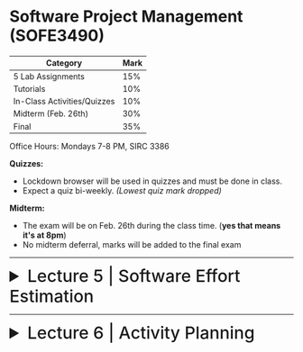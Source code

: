 # Software Project Management (SOFE3490)

| Category                     | Mark   |
|------------------------------|--------|
| 5 Lab Assignments            | 15%    |
| Tutorials                    | 10%    |
| In-Class Activities/Quizzes  | 10%    |
| Midterm (Feb. 26th)          | 30%    |
| Final                        | 35%    |

Office Hours: Mondays 7-8 PM, SIRC 3386


**Quizzes:**
- Lockdown browser will be used in quizzes and must be done in class. 
- Expect a quiz bi-weekly. *(Lowest quiz mark dropped)*

**Midterm:**
- The exam will be on Feb. 26th during the class time. (**yes that means it's at 8pm**)
- No midterm deferral, marks will be added to the final exam

---

<details>
  <summary style="font-size: 30px; font-weight: 500; cursor: pointer;">Lecture 5 | Software Effort Estimation</summary>
  
    
  # Outline:
  - Avoid the dangers of unrealistic estimates.
  - Understand the range of estimating methods that can be used
  - Estimate projects using a bottom-up approach
  - Count the function points and object points for a system
  - Estimate the effort needed to implement software using a procedural programming language
  - Understand the COCOMO approach
  
  # What makes a successful project?
- Delivering
- agreed functionality
- on time
- at the agreed cost
- with the required quality
- Stages:

1. set targets
2. Attempt to achieve targets


**BUT what if the targets are not achievable?**

  # Cost estimation model
- Cost estimation model is used to calculate the effort and schedule of a project.
- Cost estimation models give easy ways for reduce project risks and prepare plan for building the project.
- They are calculated using cost drivers.
- Cost drivers are critical features that have a direct impact on the project.

## Some problems with estimating
- Subjective nature of much of estimating
  - It may be difficult to produce evidence to support your precise target
- Political pressures
  - Managers may wish to reduce estimated costs in order to win support for acceptance of a project proposal
- Changing technologies
  - these bring uncertainties, especially in the early days when there is a ‘learning curve’
- Projects differ
  - Experience on one project may not be applicable to another
  
  
## Source Line of Code Technique (SLOC)
- The SLOC technique is an objective method of estimating or calculating the size of the project.
- The project size helps determine the resources, effort, cost, and duration required to complete the project.
- It is also used to directly calculate the effort to be spent on a project.
- We can use it when the programming language and the technology to be used are predefined.
- This technique includes the calculation of lines of codes (LOC), documentation of pages, inputs, outputs, and components of a software program.

## Exercise 5-1
- Calculate the productivity , SLOC per work month, of each of the projects in the following table, and also for the organization as a whole.
  
-  If the project leaders for projects “a” and “d” had correctly estimated the source number of lines of code (SLOC) and then used the average productivity of the organization to calculate the effort needed to complete the project, how far out would their estimate have been from the actual effort?

![exercise5-1](../static/SPM_5_1_1.png)
![exercise5-1](../static/SPM_5_1_2.png)
![exercise5-1](../static/SPM_5_1_3.png)

# Over and under-estimating
- Parkinson’s Law: ‘Work expands to fill the time available’
- Brook’s Law: putting more people on a late job makes is later!
- An over-estimate is likely to cause project to take longer than it would otherwise (i.e. Introducing and recruiting new people at the middle of the project)
- Weinberg’s Zeroth Law of reliability: ‘a software project that does not have to meet a reliability requirement can meet any other requirement’ (i.e. Under-estimated projects may not make it in time or budget but at least they are in a shorter time)

## An example of bad Estimate
- A project responsible to deliver a system for managing a lending process. It had an original estimation to finish in 9 months. Instead, it finished after 2 years. Clearly, in the eyes of the sponsor, stakeholders and steering committee, it was labeled a disaster. The worst part was that every time the team reported a status they asked only for 1 more month deadline extension. This presented, in their view, a realistic plan to finalize the scope. They worked an average of 12 hours a day, but the end result was a disappointment. The project for the next years became the benchmark of what could be done wrong.

- In another country of the same bank with almost the same project scope, they had an estimation of 3 years. They finished 2 months ahead of time and were praised for the achievement.

- Motivation and morale are enhanced where targets are achievable
- Several unsuccessful attempts and unattainable targets reduce motivation
- People claim the success but blame the organization for the failure

## Basis for successful estimating
- Information about past projects
  - Need to collect performance details about past project: how big were they? How much effort/time did they need?
- Need to be able to measure the amount of work involved
  - Traditional size measurement for software is ‘lines of code’ – but this can have problems
  - Discuss problems with SLOC and KLOC?

## A taxonomy of estimating methods
- Bottom-up - activity based, analytical
- Parametric or algorithmic models e.g. function points
- Expert opinion - just guessing?
- Analogy - case-based, comparative
- Parkinson and 'price to win'.

# Bottom-up versus top-down
- **Bottom-up**
  - identify all tasks that have to be done – so quite time-consuming
  - use when you have no data about similar past projects
  - First top-down (in task level), i.e. work breakdown schedule(WBS) and then bottom-up
- **Top-down**
  - produce overall estimate based on project cost drivers
  - based on past project data
  - divide overall estimate between jobs to be done

## Bottom-up estimating
1. Break project into smaller and smaller components
2. Stop when you get to what one person can do in one/two weeks
3. Estimate costs for the lowest level activities
4. At each higher level calculate estimate by adding estimates for lower levels
[If you have never done something before you can imagine what you could do in about a week.]

## Top-down estimating

![topdownestimates](../static/SPM_5_2.png)

# Algorithmic/Parametric models
- Constructive Cost Model (COCOMO) (lines of code) and function points examples of these
- In CoCoMo, the model parameters are derived from fitting a regression formula using data from historical projects

guess -> algorithm -> estimate

**but what is desired is**

system characteristic -> algorithm -> estimate

- The problems with COCOMO is that the input parameter for system size is an estimate of lines of code. This is going to have to be an estimate at the beginning of the project.
- Function points counts various features of the logical design of an information system and produces an index number which reflects the amount of information processing it will have to carry out. This can be crudely equated to the amount of code it will need.

## Parametric models - the need for historical data
- simplistic model for an estimate
  - estimated effort = (system size) / productivity
- For example:
  - system size = lines of code (estimated) productivity = lines of code per day (measured based on previous projects)
  - productivity = (system size) / effort
    - based on past projects
  - This is analogous to calculating speed from distance and time.

- Some models focus on task or system size e.g. **Function Points**
- FPs originally used to estimate Lines of Code, rather than effort

![fp](../static/SPM_5_3_1.png)

- Other models focus on productivity: e.g. COCOMO
- Lines of code (or FPs etc) an input

![cocomo](../static/SPM_5_3_2.png)

## COCOMO
- COCOMO originally was based on a size parameter of lines of code (actually ‘thousand of delivered source code instructions’ or KDSI).
- Newer versions recognize the use of functions points as a size measure, but convert them to a number called ‘equivalent lines of code’ (ELOC)
- Also known as the nominal estimate or nominal effort
- Based on person-month:

   E<sub>_i_</sub> = _a_ * (KLOC)<sup>_b_</sup>

  - where _a_ and _b_ are constants and depend on the project type, and KLOC is lines of code (measured in thousands).

### Project types

- **Organic projects:** Organization has a lot of experience doing such projects; requirements are less stringent (i.e. small, straightforward projects)
- **Semi-detatched projects:** Medium-size, more complex (i.e., OSes or compiler projects)
- **Embedded projects:** Stringent requirements, fairly complex, organization has little or no experience in the area.

## COCOMO constants for different types of projects:

|Project Type|a|b|
|-|-|-|
|Organic|3.2|1.05|
|Semi-detatched|3.0|1.12|
|Embedded|2.8|1.20|

Ex: Software project with an estimated 8000 lines of code (LOC) and is considered organic has an initial effort calculated to be:

 E<sub>_i_</sub> = 3.2 * (8)<sup>1.05</sup>

 = 28 person-months

Ex: Software project with an estimated 10000 lines of code (LOC) and is considered embedded has an initial effort calculated to be:

 E<sub>_i_</sub> = 2.8 * (10)<sup>1.20</sup>

 = 44 person-months

## Cocomo Duration Estimation

**Formula for duration calculation:** D = _c_ * E<sup>_d_</sup>

- where _c_ and _d_ are constants and depend on the project type, and E is effort (formula above).

|Project Type  | c | d  |
|--------------|---|----|
| Organic      |2.5|0.38|
|Semi-detatched|2.5|0.35|
| Embedded     |2.5|0.32|

Ex: Software project with an estimated 20000 lines of code (LOC) and is considered organic has a duration calculated to be:

 E<sub>_i_</sub> = 3.2 * (20)<sup>1.05</sup>

 = 74.34
 = 74-person months

 D = 2.5 * 74<sup>0.38</sup>

 = 12.8
 = 13 months

# Expert judgement
- Asking someone who is familiar with and knowledgeable about the application area and the technologies to provide an estimate
- Particularly appropriate where existing code is to be modified
- Research shows that experts judgement in practice tends to be based on analogy

## Estimating by analogy
![analogy](../static/SPM_5_4.png)

## Stages: identify
- Significant features of the current project
- previous project(s) with similar features
- differences between the current and previous projects
- possible reasons for error (risk)
- measures to reduce uncertainty

![machine assistance](../static/SPM_5_5.png)

Euclidean distance = √((I<sub>t</sub> - I<sub>s</sub>)<sup>2</sup> + (I<sub>t</sub> - O<sub>s</sub>)<sup>2</sup>)





  
</details>

---

<details>
  <summary style="font-size: 30px; font-weight: 500; cursor: pointer;">Lecture 6 | Activity Planning</summary>

  # Outline:
  - The business case for a project
  - Project portfolios
  - Project evaluation
    - cost-benefit analysis
    - cash flow increasing
  - Programme management
  - Benefits management

 

---

<details>
  <summary style="font-size: 30px; font-weight: 500; cursor: pointer;">Lecture 7 | TBD</summary>

# 'Step Wise' - aspirations

- Practicality
  - tries to answer the question ‘what do I do now?’
- Scalability
  - useful for small project as well as large
- Range of application
- Accepted techniques
  - e.g. borrowed from PRINCE etc.
  - (PRINCE: Project in Controlled Environment)

![step wise diagram](../static/SPM_3_1.png)


# Project scenario 
- Brightmouth College currently has payroll processing carried out by a service company
- This is very expensive and does not allow detailed analysis of personnel data to be carried out
- Decision made to bring payroll ‘in-house’ by acquiring an ‘off-the-shelf’ application
- The use of the off-the-shelf system will require a new, internal, payroll office to be setup
- There will be a need to develop some software ‘add-ons’: one will take payroll data and combine it with time-table data to calculate the staff costs for each course run in the college
- The project manager is Brigette.

# Step 1: Establish project scope and objectives

- 1.1 Identify objectives and measures of effectiveness
  - 'how do we know if we have succeeded?'
- 1.2 Establish a project authority
  - 'who is the boss?'
- 1.3 Identify all stakeholders in the project and their interests
  - 'who will be affected/involved in the project?'
- 1.4 Modify objectives in the light of stakeholder analysis
  - 'do we need to do things to win over stakeholders?' Why?
- 1.5 Establish methods of communication with all parties
  - 'how do we keep in contact?'

## Scenario review
- Project authority
  - Brigette finds she has **two different clients** for the new system: the **finance department** and the **personnel** (HR) office. A vice principal agrees to be official client, and monthly meetings are chaired by the VP and attended by Brigette and the heads of finance and personnel
  - These meetings would also help overcome communication barriers

- Stakeholders
  - For example, personnel office (HR) would supply details of new staff, leavers and changes (e.g. promotions)
  - To motivate co-operation, Brigette might ensure new payroll system produces reports that are useful to personnel staff

# Step 2: Establish project infrastructure
- 2.1. Establish link between project and any strategic plan (such as enterprise architecture)
  - 'why did they want the project?'
- 2.2. Identify installation standards and procedures
  - 'what standards do we have to follow?'
- 2.3. Identify project team organization
  - 'where do I fit in?'




















</details>

---

<details>
  <summary style="font-size: 30px; font-weight: 500; cursor: pointer;">Lecture 8 | TBD</summary>

# Building versus buying software

![step wise diagram](../static/SPM_4_1.png)

We are concerned with choosing the right approach to a particular project: variously called technical planning, project analysis, methods engineering and methods tailoring

- In-house: often the methods to be used dictated by organizational standards
  - Developers and clients belong to same organization
- Suppliers: need for tailoring as different customers have different needs

![build or buy](../static/SPM_4_2.png)

## Some advantages of off-the-shelf (OTS) software
- Cheaper as supplier can spread development costs over a large number of customers
- Software already exists
  - Can be trialled by potential customer
  - No delay while software being developed
- Where there have been existing users, bugs are likely to have been found and eradicated

## Some possible disadvantages of off-the-shelf
- Customer will have same application as everyone else: no competitive advantage, but competitive advantage may come from the way application is used
- Customer may need to change the way they work in order to fit in with OTS application
- Customer does not own the code and cannot change it
- Danger of over-reliance on a single supplier
- Chapter 10: managing contracts for more detail

## Choosing Technologies
- An outcome of project analysis will be the selection of the most appropriate methodologies and technologies.
  - Methodologies include techniques like OO dev.
  - Structured systems analysis and design methodology (SSADM) is a set of standards for systems analysis and application design
- While technologies include mobile apps dev., use knowledge-base system tools, etc.


# Taking account of the characteristics of the project
- Some of the questions to be asked before starting with the project.
  - Is it data oriented and a control oriented system?
  - Will the software to be produced be a general package or application specific?
  - Is the system safety-critical?
  - What is the nature of the hardware/software environment in which the system will operate?
  
## General approach
- Look at risks and uncertainties e.g.
  - are requirement well understood?
  - are technologies to be used well understood?
    
- Look at the type of application being built e.g.
  - information system? embedded system?
    
- Clients’ own requirements
  - need to use a particular method

## Structure versus speed of delivery

### Structured approach
- Also called ‘heavyweight’ approaches
- Step-by-step methods where each step and intermediate product is carefully defined
- Emphasis on getting quality right first time
- Example: use of UML (Universal Modelling Language) and USDP (Unified Software Development Process)
- Future vision: Model-Driven Architecture (MDA). UML supplemented with Object Constraint Language, press the button and application code generated from the UML/OCL model

![life of the unified process](../static/SPM_4_3.png)

## Characteristics of the Unified Process
- Architecture Centric
  - architecture sits at the heart of the project team's efforts to shape the system
- Iterative and Incremental (see below)
- Consists of 4P’s(People, process, product, and project)
- Focus on Risk
  - requires the project team to focus on addressing the most critical risks early in the project life cycle

![iterative](../static/SPM_4_4.png)

## Structured Approach Advantages vs. Disadvantages

| Advantage of Structured approach | Disadvantage of Structured approach |
|-|-|
| Resolve the project risks related with the changing requirements | Complex and disorganized development process |
| Integration requires less time as it is carried out through out the software development life cycle | Reusability is impossible to the project which incorporates new technology |
| Since the components are reusable, development phase consumes less time | Expect expert time members. |
| Focuses on accurate documentation, hence can be considered as a complete methodology | High expense can be involved in heavy documentation |
| | Issues may arise at the testing phase due to too many integrations |
| | Customers are not interested in this approach |

## Structure versus speed of delivery
- Agile methods
  - Emphasis on speed of delivery rather than documentation
- RAD (Rapid Application Development)
  - emphasized use of quickly developed prototypes
- JAD (Joint Application Development).
  - Requirements are identified and agreed in intensive workshops with users
  - Hot-houses

## Joint Application Development
Also known as Joint Application Design

- Used for requirement elicitation
- Group orientated
- Facilitated through workshop sessions

## JAD Team Roles
- Sponsor
  - One or more individuals
- Facilitator
  - There can be only one
- Participant
  - Multiple individuals based scope and complexity
- Scribe
  - Typically one individual

## What is Agile Methodology?
- It’s a philosophy that means breaking projects down into small goals and working towards those goals while adding new goals
  - Individuals and interactions over processes and tools
  - Working software over comprehensive documentation
  - Customer collaboration over contract negotiation
  - Responding to change over following a plan

![agile methods1](../static/SPM_4_5_1.png)

![agile methods2](../static/SPM_4_5_2.png)

![example](../static/SPM_4_5_3.png)

# Process models

## Choice of process models
- 'Waterfall', also known as 'one-shot', 'once-through'
- Incremental delivery
- Evolutionary development

Also use of ‘agile methods’ e.g. extreme programming: mainly a particular way of carrying out incremental and evolutionary development

## Waterfall

![waterfall](../static/SPM_4_6_1.png)

Waterfall Advantages

- The 'classical' model
- Easy to understand and use
- Imposes structure on the project
- Works effectively once the requirements are well understood.
- Easy to manage, no overlaps in between phases
- Every stage needs to be checked and signed off
- V model approach is an extension of waterfall where different testing phases are identified which check the quality of different development phases (V model will be discussed in Chapter 13)

BUT
- limited scope for iteration

## Prototyping and iterative approaches

![prototyping](../static/SPM_4_6_2.png)

### Evolutionary Delivery: Prototyping

Major prototyping approaches:
- 'Throw away' prototypes
- Evolutionary prototypes

What is being prototyped?
- Human-computer interface
- Functionality 

### Reasons for Prototyping:
- learning by doing
- improved communication
- improved user involvement
- a feedback loop is established
- reduces the need for documentation
- reduces maintenance costs i.e. changes after the application goes live
- prototype can be used for producing expected results

### Prototyping: Some Dangers
- users may misunderstand the role of the prototype
- lack of project control and standards possible
- additional expense of building prototype
- focus on user-friendly interface could be at expense of machine efficiency

### Other ways of categorizing prototyping
- what is being learnt?
  - organizational prototype
  - hardware/software prototype ('experimental')
  - application prototype ('exploratory')
- to what extent
  - mock-ups
  - simulated interaction
  - partial working models: vertical versus horizontal

## Incremental delivery

![incremental](../static/SPM_4_6_3.png)

![incremental process](../static/SPM_4_6_4.png)

### Incremental approach: benefits
- feedback from early stages used in developing latter stages
- shorter development thresholds: important when requirements are likely to change
- user gets some benefits earlier: may assist cash flow
- project may be put aside temporarily: more urgent jobs may emerge
- reduces ‘gold-plating’: features requested but not used 

### Incremental approach: disadvantages
- loss of economy of scale: some costs will be repeated
- 'software breakage': later increments might
- change earlier increments

### The outline incremental plan
- steps ideally 1% to 5% of the total project
- non-computer steps should be included
- ideal if a step takes one month or less:
  - not more than three months
- each step should deliver some benefit to the user
- some steps will be physically dependent on others

### Which step first?
- some steps will be pre-requisite because of physical dependencies
- others may be in any order
- value to cost ratios may be used
- V/C where
  - V is a score 1-10 representing value to customer
  - C is a score 0-10 representing cost to developers

### V/C ratios: an example
| step | value | cost | ratio | placement |
|-|-|-|-|-|
| profit reports | 9 | 1 | 9 | 2nd |
| online database | 1 | 9 | 0.11 | 5th |
| ad hoc enquiry | 5 | 5 | 1 | 4th |
| purchasing plans | 9 | 4 | 2.25 | 3rd |
| profit-based pay for managers | 9 | 0 | inf | 1st |


# Agile approaches
Structured development methods have some perceived advantages
- produce large amounts of documentation which can be largely unread
  - documentation has to be kept up to date
  - division into specialist groups and need to follow procedures stifles communication
  - users can be excluded from decision process
The answer? 'Agile' methods?

## Atern/Dynamic system development method (DSDM)
- UK-based consortium
- arguably DSDM can be seen as replacement for SSADM
- DSDM is more a project management approach than a development approach
- Can still use DFDs, LDSs etc!
- An update of DSDM has been badged as 'Atern'

## Six core Atern/DSDM principles
1. Focus on business need
2. Delivery on time – use of time-boxing
3. Collaborate
4. Never compromise quality
5. Deliver iteratively by using prototype
6. Build incrementally

![Atern/DSDM framework](../static/SPM_4_7.png)

## Atern DSDM: time-boxing
- time-box fixed deadline by which something has to be delivered
- typically two to six weeks
- MoSCoW priorities
  - Must have - essential
  - Should have - very important, but system could operate without
  - Could have
  - Want - but probably won’t get!
 
## Extreme programming
- increments of one to three weeks
- customer can suggest improvement at any point
- argued that distinction between design and building of software are artificial (face to face Communication)
- code to be developed to meet current needs only
- frequent re-factoring to keep code structured
- developers work in pairs
- test cases and expected results devised before software design
- after testing of increment, test cases added to a consolidated set of test cases

## Limitations of extreme programming
- Reliance on availability of high quality developers
- Dependence on personal knowledge – after development knowledge of software may decay making future development less easy
- Rationale for decisions may be lost e.g. which test case checks a particular requirement
- Reuse of existing code less likely

![macro/micro processes](../static/SPM_4_8.png)

# 'rules of thumb' about approach to be used

- IF uncertainty is high
  - THEN use evolutionary approach
- IF complexity is high but uncertainty is not
  - THEN use incremental approach
- IF uncertainty and complexity both low
  - THEN use one-shot
- IF schedule is tight
  - THEN use evolutionary or incremental 

![combinations of approach](../static/SPM_4_9.png)


</details>

---
